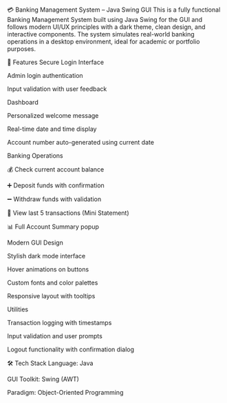 💳 Banking Management System – Java Swing GUI
This is a fully functional Banking Management System built using Java Swing for the GUI and follows modern UI/UX principles with a dark theme, clean design, and interactive components. The system simulates real-world banking operations in a desktop environment, ideal for academic or portfolio purposes.

🔧 Features
Secure Login Interface

Admin login authentication

Input validation with user feedback

Dashboard

Personalized welcome message

Real-time date and time display

Account number auto-generated using current date

Banking Operations

💰 Check current account balance

➕ Deposit funds with confirmation

➖ Withdraw funds with validation

📄 View last 5 transactions (Mini Statement)

📊 Full Account Summary popup

Modern GUI Design

Stylish dark mode interface

Hover animations on buttons

Custom fonts and color palettes

Responsive layout with tooltips

Utilities

Transaction logging with timestamps

Input validation and user prompts

Logout functionality with confirmation dialog

🛠️ Tech Stack
Language: Java

GUI Toolkit: Swing (AWT)

Paradigm: Object-Oriented Programming
